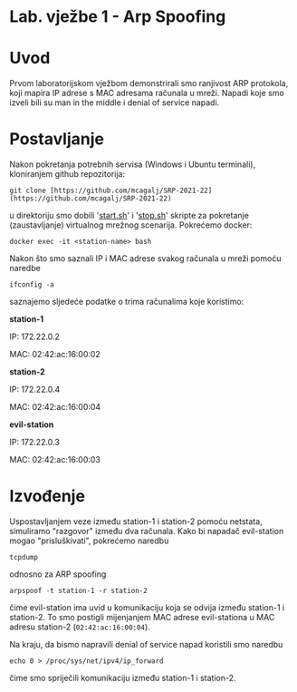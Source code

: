 # Lab. vježbe 1 - Arp Spoofing

# Uvod

Prvom laboratorijskom vježbom demonstrirali smo ranjivost ARP protokola, koji mapira IP adrese s MAC adresama računala u mreži. Napadi koje smo izveli bili su man in the middle i denial of service napadi. 

# Postavljanje

Nakon pokretanja potrebnih servisa (Windows i Ubuntu terminali), kloniranjem github repozitorija:

```
git clone [https://github.com/mcagalj/SRP-2021-22](https://github.com/mcagalj/SRP-2021-22)
```

u direktoriju smo dobili '[start.sh](http://start.sh)' i '[stop.sh](http://stop.sh)' skripte za pokretanje (zaustavljanje) virtualnog mrežnog scenarija. Pokrećemo docker:

```
docker exec -it <station-name> bash 
```

Nakon što smo saznali IP i MAC adrese svakog računala u mreži pomoću naredbe 

```
ifconfig -a
```

saznajemo sljedeće podatke o trima računalima koje koristimo:

**station-1**

 IP: 172.22.0.2
 
 MAC: 02:42:ac:16:00:02

**station-2**

 IP: 172.22.0.4
 
 MAC: 02:42:ac:16:00:04

**evil-station**

 IP: 172.22.0.3
 
 MAC: 02:42:ac:16:00:03

# Izvođenje

Uspostavljanjem veze između station-1 i station-2 pomoću netstata, simuliramo "razgovor" između dva računala. Kako bi napadač evil-station mogao "prisluškivati", pokrećemo naredbu

```
tcpdump
```

odnosno  za ARP spoofing

```
arpspoof -t station-1 -r station-2
```

čime evil-station ima uvid u komunikaciju koja se odvija između station-1 i station-2. To smo postigli mijenjanjem MAC adrese evil-stationa u MAC adresu station-2 (`02:42:ac:16:00:04`). 

Na kraju, da bismo napravili denial of service napad koristili smo naredbu 

```
echo 0 > /proc/sys/net/ipv4/ip_forward
```

čime smo spriječili komunikaciju između station-1 i station-2.
